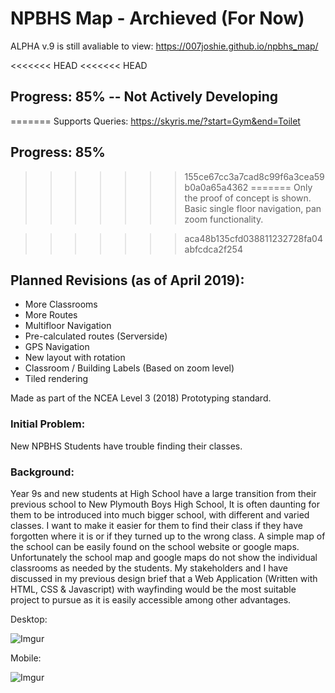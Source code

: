 # NPBHS Map - Archieved (For Now)

ALPHA v.9 is still avaliable to view:
https://007joshie.github.io/npbhs_map/

<<<<<<< HEAD
<<<<<<< HEAD
## Progress: 85% -- Not Actively Developing
=======
Supports Queries:
https://skyris.me/?start=Gym&end=Toilet

## Progress: 85%
>>>>>>> 155ce67cc3a7cad8c99f6a3cea59b0a0a65a4362
=======
Only the proof of concept is shown. Basic single floor navigation, pan zoom functionality.

>>>>>>> aca48b135cfd038811232728fa04abfcdca2f254

## Planned Revisions (as of April 2019):
* More Classrooms
* More Routes
* Multifloor Navigation
* Pre-calculated routes (Serverside)
* GPS Navigation
* New layout with rotation
* Classroom / Building Labels (Based on zoom level)
* Tiled rendering 

Made as part of the NCEA Level 3 (2018) Prototyping standard.

### Initial Problem:
New NPBHS Students have trouble finding their classes.

### Background:
Year 9s and new students at High School have a large transition from their previous school to New Plymouth Boys High School, It is often daunting for them to be introduced into much bigger school, with different and varied classes. I want to make it easier for them to find their class if they have forgotten where it is or if they turned up to the wrong class. A simple map of the school can be easily found on the school website or google maps. Unfortunately the school map and google maps do not show the individual classrooms as needed by the students. My stakeholders and I have discussed in my previous design brief that a Web Application (Written with HTML, CSS & Javascript) with wayfinding would be the most suitable project to pursue as it is easily accessible among other advantages.

Desktop:

![Imgur](https://i.imgur.com/pdRapNz.png)

Mobile:

![Imgur](https://i.imgur.com/d08yH97.png)
